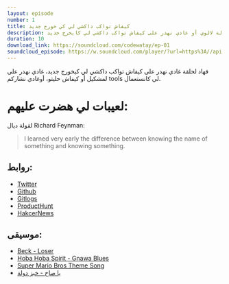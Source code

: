 ```yaml
---
layout: episode
number: 1
title: كيفاش تواكب داكشي لي كي خورج جديد
description: هادي لحالة لالوي أو غادي نهدر على كيفاش تواكب داكشي لي كايخرج جديد.
duration: 10
download_link: https://soundcloud.com/codewatay/ep-01
soundcloud_episode: https://w.soundcloud.com/player/?url=https%3A//api.soundcloud.com/tracks/260657348%3Fsecret_token%3Ds-LmZ6o&amp;color=ff5500&amp;auto_play=false&amp;hide_related=false&amp;show_comments=true&amp;show_user=true&amp;show_reposts=false
---
```


فهاد لحلقة غادي نهدر على كيفاش تواكب داكشي لي كيخورج جديد، غادي نهدر على لمشكيل أو كيفاش حليتو، أوغادي نشاركم tools لي كانستعمال.

# لعيبات لي هضرت عليهم:

لقولة ديال Richard Feynman:

> I learned very early the difference between knowing the name of something and knowing something.

## روابط:

- [Twitter](https://twitter.com/)
- [Github](https://github.com/)
- [Gitlogs](http://www.gitlogs.com/)
- [ProductHunt](https://www.producthunt.com/)
- [HakcerNews](https://news.ycombinator.com/)


## موسيقى:

- [Beck - Loser](https://www.youtube.com/watch?v=YgSPaXgAdzE)
- [Hoba Hoba Spirit - Gnawa Blues](https://www.youtube.com/watch?v=-xZVD1qlrAY)
- [Super Mario Bros Theme Song](https://www.youtube.com/watch?v=NTa6Xbzfq1U)
- [يا صاح - خبز دولة](https://soundcloud.com/khebezdawle/ya-sah)
